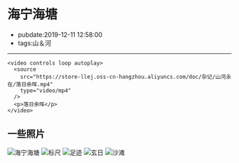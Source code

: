# 海宁海塘

- pubdate:2019-12-11 12:58:00
- tags:山＆河

---

```html{run .hidden}
<video controls loop autoplay>
  <source
    src="https://store-llej.oss-cn-hangzhou.aliyuncs.com/doc/杂记/山河永在/落日余晖.mp4"
    type="video/mp4"
  />
  <p>落日余晖</p>
</video>
```

## 一些照片

![海宁海塘](https://store-llej.oss-cn-hangzhou.aliyuncs.com/doc/杂记/山河永在/海宁海塘.jpg)
![标尺](https://store-llej.oss-cn-hangzhou.aliyuncs.com/doc/杂记/山河永在/标尺.jpg)
![足迹](https://store-llej.oss-cn-hangzhou.aliyuncs.com/doc/杂记/山河永在/足迹.jpg)
![玄日](https://store-llej.oss-cn-hangzhou.aliyuncs.com/doc/杂记/山河永在/玄日.jpg)
![沙滩](https://store-llej.oss-cn-hangzhou.aliyuncs.com/doc/杂记/山河永在/沙滩.jpg)
